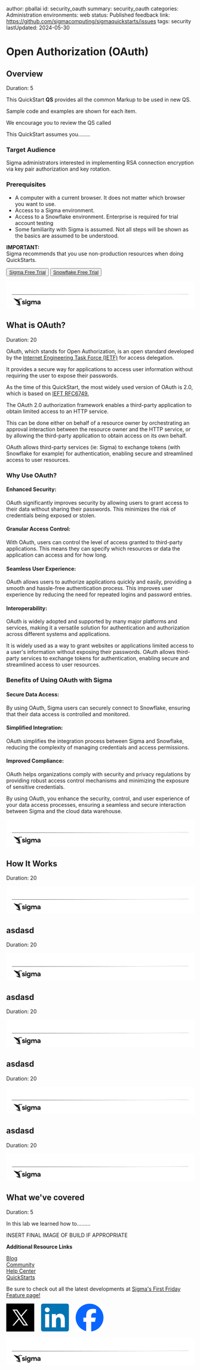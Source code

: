 author: pballai
id: security_oauth
summary: security_oauth
categories: Administration
environments: web
status: Published
feedback link: https://github.com/sigmacomputing/sigmaquickstarts/issues
tags: security
lastUpdated: 2024-05-30

# Open Authorization (OAuth)

## Overview 
Duration: 5 

This QuickStart **QS** provides all the common Markup to be used in new QS. 

Sample code and examples are shown for each item.

We encourage you to review the QS called 

This QuickStart assumes you........

 ### Target Audience

Sigma administrators interested in implementing RSA connection encryption via key pair authorization and key rotation.

### Prerequisites

<ul>
  <li>A computer with a current browser. It does not matter which browser you want to use.</li>
  <li>Access to a Sigma environment.</li>
  <li>Access to a Snowflake environment. Enterprise is required for trial account testing</li>
  <li>Some familiarity with Sigma is assumed. Not all steps will be shown as the basics are assumed to be understood.</li>
</ul>

<aside class="postive">
<strong>IMPORTANT:</strong><br> Sigma recommends that you use non-production resources when doing QuickStarts.
</aside>

<button>[Sigma Free Trial](https://www.sigmacomputing.com/free-trial/)</button> <button>[Snowflake Free Trial](https://signup.snowflake.com/)</button>
 
![Footer](assets/sigma_footer.png)
<!-- END OF OVERVIEW -->

## What is OAuth?
Duration: 20

OAuth, which stands for Open Authorization, is an open standard developed by the [Internet Engineering Task Force (IETF)](https://www.ietf.org/) for access delegation. 

It provides a secure way for applications to access user information without requiring the user to expose their passwords.

As the time of this QuickStart, the most widely used version of OAuth is 2.0, which is based on [IEFT RFC6749.](https://datatracker.ietf.org/doc/html/rfc6749)

The OAuth 2.0 authorization framework enables a third-party application to obtain limited access to an HTTP service. 

This can be done either on behalf of a resource owner by orchestrating an approval interaction between the resource owner and the HTTP service, or by allowing the third-party application to obtain access on its own behalf.

OAuth allows third-party services (ie: Sigma) to exchange tokens (with Snowflake for example) for authentication, enabling secure and streamlined access to user resources.

### Why Use OAuth?

#### Enhanced Security:
OAuth significantly improves security by allowing users to grant access to their data without sharing their passwords. This minimizes the risk of credentials being exposed or stolen.

#### Granular Access Control:
With OAuth, users can control the level of access granted to third-party applications. This means they can specify which resources or data the application can access and for how long.

#### Seamless User Experience:
OAuth allows users to authorize applications quickly and easily, providing a smooth and hassle-free authentication process. This improves user experience by reducing the need for repeated logins and password entries.

#### Interoperability:
OAuth is widely adopted and supported by many major platforms and services, making it a versatile solution for authentication and authorization across different systems and applications.

It is widely used as a way to grant websites or applications limited access to a user's information without exposing their passwords. OAuth allows third-party services to exchange tokens for authentication, enabling secure and streamlined access to user resources.

### Benefits of Using OAuth with Sigma

#### Secure Data Access:
By using OAuth, Sigma users can securely connect to Snowflake, ensuring that their data access is controlled and monitored.

#### Simplified Integration:
OAuth simplifies the integration process between Sigma and Snowflake, reducing the complexity of managing credentials and access permissions.

#### Improved Compliance:
OAuth helps organizations comply with security and privacy regulations by providing robust access control mechanisms and minimizing the exposure of sensitive credentials.

By using OAuth, you enhance the security, control, and user experience of your data access processes, ensuring a seamless and secure interaction between Sigma and the cloud data warehouse.

![Footer](assets/sigma_footer.png)
<!-- END OF SECTION-->

## How It Works
Duration: 20





![Footer](assets/sigma_footer.png)
<!-- END OF SECTION-->

## asdasd
Duration: 20

![Footer](assets/sigma_footer.png)
<!-- END OF SECTION-->

## asdasd
Duration: 20

![Footer](assets/sigma_footer.png)
<!-- END OF SECTION-->

## asdasd
Duration: 20

![Footer](assets/sigma_footer.png)
<!-- END OF SECTION-->

## asdasd
Duration: 20

![Footer](assets/sigma_footer.png)
<!-- END OF SECTION-->


## What we've covered
Duration: 5

In this lab we learned how to.........

INSERT FINAL IMAGE OF BUILD IF APPROPRIATE

<!-- THE FOLLOWING ADDITIONAL RESOURCES IS REQUIRED AS IS FOR ALL QUICKSTARTS -->
**Additional Resource Links**

[Blog](https://www.sigmacomputing.com/blog/)<br>
[Community](https://community.sigmacomputing.com/)<br>
[Help Center](https://help.sigmacomputing.com/hc/en-us)<br>
[QuickStarts](https://quickstarts.sigmacomputing.com/)<br>

Be sure to check out all the latest developments at [Sigma's First Friday Feature page!](https://quickstarts.sigmacomputing.com/firstfridayfeatures/)
<br>

[<img src="./assets/twitter.png" width="75"/>](https://twitter.com/sigmacomputing)&emsp;
[<img src="./assets/linkedin.png" width="75"/>](https://www.linkedin.com/company/sigmacomputing)&emsp;
[<img src="./assets/facebook.png" width="75"/>](https://www.facebook.com/sigmacomputing)

![Footer](assets/sigma_footer.png)
<!-- END OF WHAT WE COVERED -->
<!-- END OF QUICKSTART -->